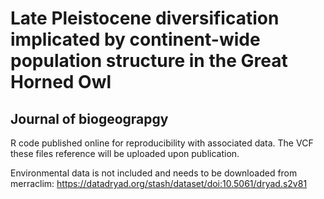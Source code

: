 # Late Pleistocene diversification implicated by continent-wide population structure in ​​the Great Horned Owl
## Journal of biogeograpgy

R code published online for reproducibility with associated data. The VCF these files reference will be uploaded upon publication. 

Environmental data is not included and needs to be downloaded from merraclim: https://datadryad.org/stash/dataset/doi:10.5061/dryad.s2v81
